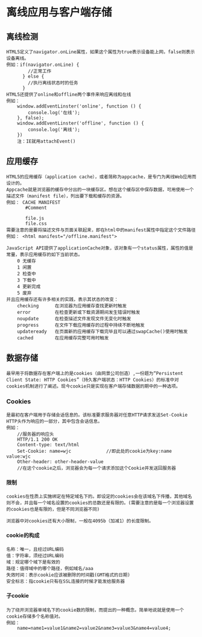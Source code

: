 # 离线应用与客户端存储

## 离线检测

	HTML5定义了navigator.onLine属性，如果这个属性为true表示设备能上网，false则表示设备离线。
	例如：if(navigator.onLine) {
			//正常工作
		  } else {
		  	//执行离线状态时的任务
		  }
    HTML5还提供了online和offline两个事件来响应离线和在线
   	例如：
   		window.addEventLinster('online', function () {
			console.log('在线');
	   	}, false);
	   	window.addEventLinster('offline', function () {
	   		console.log('离线');		
   		})
   		注：IE就用attachEvent()

## 应用缓存

	HTML5的应用缓存（application cache），或者简称为appcache，是专门为离线Web应用而设计的。
	Appcache就是浏览器的缓存中分出的一块缓存区。想在这个缓存区中保存数据，可用使用一个描述文件（manifest file），列出要下载和缓存的资源。
	例如： CACHE MANIFEST	
		   #Comment

		   file.js
		   file.css
	需要注意的是要将描述文件与页面关联起来，即在html中的manifest属性中指定这个文件路径
	例如： <html manifest="/offline.manifest">

	JavaScript API提供了applicationCache对象，该对象有一个status属性，属性的值是常量，表示应用缓存的如下当前状态。
		0 无缓存
		1 闲置
		2 检查中
		3 下载中
		4 更新完成
		5 废弃
	并且应用缓存还有许多相关的实践，表示其状态的改变：
		checking      在浏览器为应用缓存查找更新时触发
		error         在检查更新或下载资源期间发生错误时触发
		noupdate      在检查描述文件发现文件无变化时触发
		progress      在文件下载应用缓存的过程中持续不断地触发
		updateready   在页面新的应用缓存下载完毕且可以通过swapCache()使用时触发
		cached        在应用缓存完整可用时触发

## 数据存储

	最早用于将数据存在客户端上的是cookies（由网景公司创造）,一份题为“Persistent Client State: HTTP Cookies”（持久客户端状态：HTTP Cookies）的标准中对cookies机制进行了阐述。现今cookie只是实现在客户端存储数据的期中的一种选项。

### Cookies

	是最初在客户端用于存储会话信息的。该标准要求服务器对任意HTTP请求发送Set-Cookie HTTP头作为响应的一部分，其中包含会话信息。
	例如：
		//服务器的响应头
		HTTP/1.1 200 OK
		Content-type: text/html
		Set-Cookie: name=wjc             //即此处的cookie为key:name  value:wjc
		Other-header: other-header-value
		//在这个cookie之后，浏览器会为每一个请求添加这个Cookie并发送回服务器

#### 限制

	cookies在性质上实施绑定在特定域名下的。即设定的cookies会在该域名下传播，其他域名则不会，并且每一个域名设置的cookies的总数还是有限的。(需要注意的是每一个浏览器设置的cookies也是有限的，但是不同浏览器不同)

	浏览器中对cookies还有大小限制，一般在4095b（加减1）的长度限制。

#### cookie的构成

	名称：唯一，且经过URL编码
	值：字符串，须经过URL编码
	域：规定哪个域下是有效的
	路径：值得域中的哪个路径，例如域名/aaa
	失效时间：表示cookie应该被删除的时间戳(GMT格式的日期)
	安全标志：指cookie只有在SSL连接的时候才能发给服务器

#### 子cookie

	为了绕开浏览器单域名下的cookie数的限制，而提出的一种概念。简单地说就是使用一个cookie存储多个名称值对。
	例如：
		name=name1=value1&name2=value2&name3=value3&name4=value4;